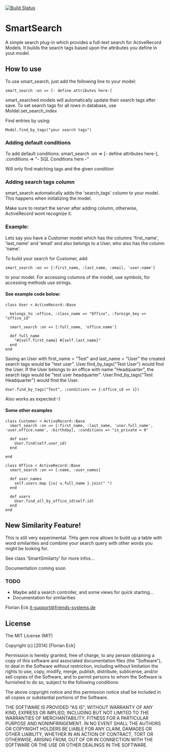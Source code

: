 [![Build Status](https://travis-ci.org/florianeck/smart_search.png?branch=master)](https://travis-ci.org/florianeck/smart_search)

# SmartSearch
A simple search plug-in which provides a full-text search for ActiveRecord Models. 
It builds the search tags based upon the attributes you define in yout model.

## How to use
To use smart_search, just add the following line to your model:

    smart_search :on => [- define attributes here-]
   
smart_searched models will automatically update their search tags after save.
To set search tags for all rows in database, use Moldel.set_search_index   

Find entries by using:

    Model.find_by_tags("your search tags")
    
### Adding default conditions
To add default conditions:
    smart_search :on => [- define attributes here-], :conditions => "- SQL Conditions here -"

Will only find matching tags and the given condition    

### Adding search tags column
smart_search automatically adds the 'search_tags' column to your model.
This happens when initializing the model.

Make sure to restart the server after adding column, otherwise, ActiveRecord wont recognize it.


### Example:   
Lets say you have a Customer model which has the columns 'first_name', 'last_name' and 'email' and also belongs to a User, who also has the column 'name'.

To build your search for Customer, add:
   
    smart_search :on => [:first_name, :last_name, :email, 'user.name']

to your model. For accessing columns of the model, use symbols, for accessing
methods use strings.

#### See example code below:

    class User < ActiveRecord::Base
  
      belongs_to :office, :class_name => "Office", :foreign_key => "office_id"
  
      smart_search :on => [:full_name, 'office.name']
  
      def full_name
        "#{self.first_name} #{self.last_name}"
      end  
    end

Saving an User with first_name = "Test" and last_name = "User" the created search tags would be "test user".
User.find_by_tags("Test User") would find the User.
If the User belongs to an office with name "Headquarter", the search tags would be "test user headquarter".
User.find_by_tags("Test Headquarter") would find the User.

    User.find_by_tags("Test", :conditions => {:office_id => 1}) 

Also works as expected:-)    

#### Some other examples 
    class Customer < ActiveRecord::Base
      smart_search :on => [:first_name, :last_name, 'user.full_name', 'user.office.name', :birthday], :conditions => "is_private = 0"
  
      def user
        User.find(self.user_id)
      end  
  
    end        

    class Office < ActiveRecord::Base
      smart_search :on => [:name, :user_names]
  
      def user_names
        self.users.map {|u| u.full_name }.join(" ")
      end
  
      def users
        User.find_all_by_office_id(self.id)
      end    
    end  



## New Similarity Feature!
This is still very experimental.
THis gem now allows to build up a table with word similarities and combine your search query with other words you might be looking for.

See class 'SmartSimilarty' for more infos...

Documentation coming soon

### TODO
- Maybe add a search controller, and some views for quick starting...
- Documentation for similarities

Florian Eck
it-support@friends-systems.de


## License
The MIT License (MIT)

Copyright (c) [2014] [Florian Eck]

Permission is hereby granted, free of charge, to any person obtaining a copy
of this software and associated documentation files (the "Software"), to deal
in the Software without restriction, including without limitation the rights
to use, copy, modify, merge, publish, distribute, sublicense, and/or sell
copies of the Software, and to permit persons to whom the Software is
furnished to do so, subject to the following conditions:

The above copyright notice and this permission notice shall be included in all
copies or substantial portions of the Software.

THE SOFTWARE IS PROVIDED "AS IS", WITHOUT WARRANTY OF ANY KIND, EXPRESS OR
IMPLIED, INCLUDING BUT NOT LIMITED TO THE WARRANTIES OF MERCHANTABILITY,
FITNESS FOR A PARTICULAR PURPOSE AND NONINFRINGEMENT. IN NO EVENT SHALL THE
AUTHORS OR COPYRIGHT HOLDERS BE LIABLE FOR ANY CLAIM, DAMAGES OR OTHER
LIABILITY, WHETHER IN AN ACTION OF CONTRACT, TORT OR OTHERWISE, ARISING FROM,
OUT OF OR IN CONNECTION WITH THE SOFTWARE OR THE USE OR OTHER DEALINGS IN THE
SOFTWARE.

